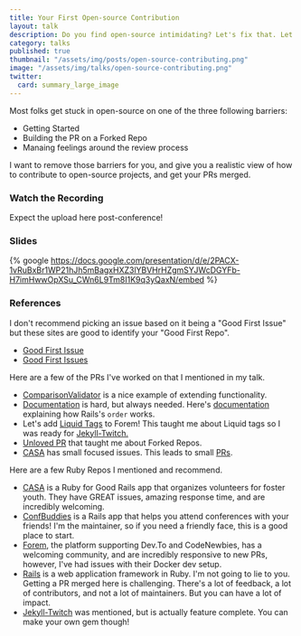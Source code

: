 ```yaml
---
title: Your First Open-source Contribution
layout: talk
description: Do you find open-source intimidating? Let's fix that. Let's talk about how to get started in open-source.
category: talks
published: true
thumbnail: "/assets/img/posts/open-source-contributing.png"
image: "/assets/img/talks/open-source-contributing.png"
twitter:
  card: summary_large_image
---
```

Most folks get stuck in open-source on one of the three following barriers:
* Getting Started
* Building the PR on a Forked Repo
* Manaing feelings around the review process

I want to remove those barriers for you, and give you a realistic view of how to contribute to open-source projects, and get your PRs merged.

### Watch the Recording
Expect the upload here post-conference!

### Slides

{% google https://docs.google.com/presentation/d/e/2PACX-1vRuBxBr1WP21hJh5mBagxHXZ3lYBVHrHZgmSYJWcDGYFb-H7imHwwOpXSu_CWn6L9Tm8I1K9q3yQaxN/embed %}

### References

I don't recommend picking an issue based on it being a "Good First Issue" but these sites are good to identify your "Good First Repo".
- [Good First Issue](https://goodfirstissue.dev/)
- [Good First Issues](https://goodfirstissues.com/)

Here are a few of the PRs I've worked on that I mentioned in my talk.
- [ComparisonValidator](https://github.com/rails/rails/pull/40095) is a nice example of extending functionality.
- [Documentation](https://github.com/rails/rails/pull/42074/files) is hard, but always needed. Here's [documentation](https://github.com/rails/rails/pull/43018) explaining how Rails's `order` works.
- Let's add [Liquid Tags](https://github.com/forem/forem/pull/10577) to Forem! This taught me about Liquid tags so I was ready for [Jekyll-Twitch.](https://github.com/ChaelCodes/jekyll-twitch)
- [Unloved PR](https://github.com/ChaelCodes/BlaysModsDocs) that taught me about Forked Repos.
- [CASA](https://github.com/rubyforgood/casa/pull/1998) has small focused issues. This leads to small [PRs](https://github.com/rubyforgood/casa/pull/2001).

Here are a few Ruby Repos I mentioned and recommend.
- [CASA](https://github.com/rubyforgood/casa) is a Ruby for Good Rails app that organizes volunteers for foster youth. They have GREAT issues, amazing response time, and are incredibly welcoming.
- [ConfBuddies](https://github.com/ChaelCodes/ConfBuddies) is a Rails app that helps you attend conferences with your friends! I'm the maintainer, so if you need a friendly face, this is a good place to start.
- [Forem](https://github.com/forem/forem), the platform supporting Dev.To and CodeNewbies, has a welcoming community, and are incredibly responsive to new PRs, however, I've had issues with their Docker dev setup.
- [Rails](https://github.com/rails/rails) is a web application framework in Ruby. I'm not going to lie to you. Getting a PR merged here is challenging. There's a lot of feedback, a lot of contributors, and not a lot of maintainers. But you can have a lot of impact.
- [Jekyll-Twitch](https://github.com/ChaelCodes/jekyll-twitch) was mentioned, but is actually feature complete. You can make your own gem though!
